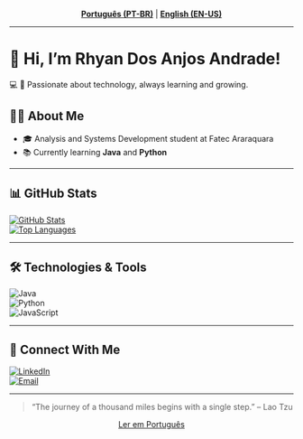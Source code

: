 <p align="center">
  <a href="README.md"><b>Português (PT-BR)</b></a> |
  <a href="#en-us"><b>English (EN-US)</b></a>
</p>

---

<a name="en-us"></a>
# 👋 Hi, I’m Rhyan Dos Anjos Andrade!

💻 🚀 Passionate about technology, always learning and growing.

## 🧑‍💻 About Me

- 🎓 Analysis and Systems Development student at Fatec Araraquara  
- 📚 Currently learning **Java** and **Python**  

---

## 📊 GitHub Stats

[![GitHub Stats](https://github-readme-stats.vercel.app/api?username=Rhyan121121&show_icons=true&theme=dracula)](https://github.com/Rhyan121121)  
[![Top Languages](https://github-readme-stats.vercel.app/api/top-langs/?username=Rhyan121121&layout=compact&theme=dracula)](https://github.com/Rhyan121121)

---

## 🛠️ Technologies & Tools

![Java](https://img.shields.io/badge/Java-007396?style=for-the-badge&logo=java&logoColor=white)  
![Python](https://img.shields.io/badge/Python-3670A0?style=for-the-badge&logo=python&logoColor=ffdd54)  
![JavaScript](https://img.shields.io/badge/JavaScript-F7DF1E?style=for-the-badge&logo=javascript&logoColor=black)  

---

## 🔗 Connect With Me

[![LinkedIn](https://img.shields.io/badge/LinkedIn-0077B5?style=for-the-badge&logo=linkedin&logoColor=white)](https://linkedin.com/in/rhyan-dos-anjos-andrade/)  
[![Email](https://img.shields.io/badge/Email-D14836?style=for-the-badge&logo=gmail&logoColor=white)](mailto:rhyanaa1211@gmail.com)

---

> “The journey of a thousand miles begins with a single step.” – Lao Tzu

<p align="center">
  <a href="README.md">Ler em Português</a>
</p>
